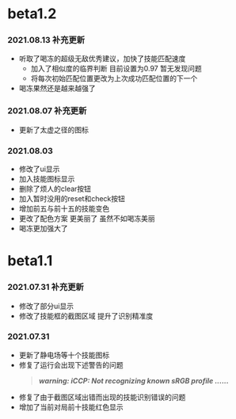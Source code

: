 # beta1.2
### 2021.08.13 补充更新
* 听取了喝冻的超级无敌优秀建议，加快了技能匹配速度
    * 加入了相似度的临界判断 目前设置为0.97 暂无发现问题
    * 将每次初始匹配位置更改为上次成功匹配位置的下一个
* 喝冻果然还是越来越强了

### 2021.08.07 补充更新
* 更新了太虚之径的图标

### 2021.08.03
* 修改了ui显示
* 加入技能图标显示
* 删除了烦人的clear按钮
* 加入暂时没用的reset和check按钮
* 增加前五与前十五的技能变色
* 更改了配色方案 更美丽了 虽然不如喝冻美丽
* 喝冻更加强大了

# beta1.1
### 2021.07.31 补充更新
* 修改了部分ui显示
* 修改了技能框的截图区域 提升了识别精准度

### 2021.07.31
* 更新了静电场等十个技能图标
* 修复了运行会出现下述警告的问题
  > ***warning: iCCP: Not recognizing known sRGB profile ......***
* 修复了由于截图区域出错而出现的技能识别错误的问题
* 增加了当前对局前十技能红色显示